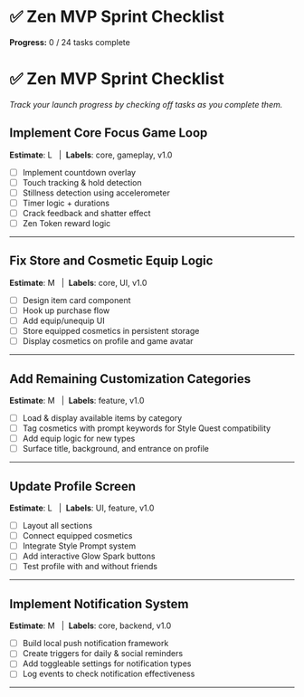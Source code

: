 # ✅ Zen MVP Sprint Checklist

**Progress:** 0 / 24 tasks complete

# ✅ Zen MVP Sprint Checklist

_Track your launch progress by checking off tasks as you complete them._

## Implement Core Focus Game Loop
**Estimate**: L &nbsp;&nbsp;|&nbsp;&nbsp;**Labels**: core, gameplay, v1.0

- [ ] Implement countdown overlay
- [ ] Touch tracking & hold detection
- [ ] Stillness detection using accelerometer
- [ ] Timer logic + durations
- [ ] Crack feedback and shatter effect
- [ ] Zen Token reward logic

---

## Fix Store and Cosmetic Equip Logic
**Estimate**: M &nbsp;&nbsp;|&nbsp;&nbsp;**Labels**: core, UI, v1.0

- [ ] Design item card component
- [ ] Hook up purchase flow
- [ ] Add equip/unequip UI
- [ ] Store equipped cosmetics in persistent storage
- [ ] Display cosmetics on profile and game avatar

---

## Add Remaining Customization Categories
**Estimate**: M &nbsp;&nbsp;|&nbsp;&nbsp;**Labels**: feature, v1.0

- [ ] Load & display available items by category
- [ ] Tag cosmetics with prompt keywords for Style Quest compatibility
- [ ] Add equip logic for new types
- [ ] Surface title, background, and entrance on profile

---

## Update Profile Screen
**Estimate**: L &nbsp;&nbsp;|&nbsp;&nbsp;**Labels**: UI, feature, v1.0

- [ ] Layout all sections
- [ ] Connect equipped cosmetics
- [ ] Integrate Style Prompt system
- [ ] Add interactive Glow Spark buttons
- [ ] Test profile with and without friends

---

## Implement Notification System
**Estimate**: M &nbsp;&nbsp;|&nbsp;&nbsp;**Labels**: core, backend, v1.0

- [ ] Build local push notification framework
- [ ] Create triggers for daily & social reminders
- [ ] Add toggleable settings for notification types
- [ ] Log events to check notification effectiveness

---

